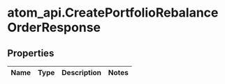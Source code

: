 # atom_api.CreatePortfolioRebalanceOrderResponse

## Properties
Name | Type | Description | Notes
------------ | ------------- | ------------- | -------------


